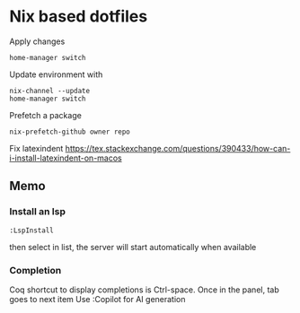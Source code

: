 # Nix based dotfiles

Apply changes

```shell
home-manager switch
```

Update environment with

```shell
nix-channel --update
home-manager switch
```

Prefetch a package

```shell
nix-prefetch-github owner repo
```

Fix latexindent
https://tex.stackexchange.com/questions/390433/how-can-i-install-latexindent-on-macos

## Memo

### Install an lsp

```
:LspInstall
```

then select in list, the server will start automatically when available

### Completion

Coq shortcut to display completions is Ctrl-space. Once in the panel, tab goes to next item
Use :Copilot for AI generation
